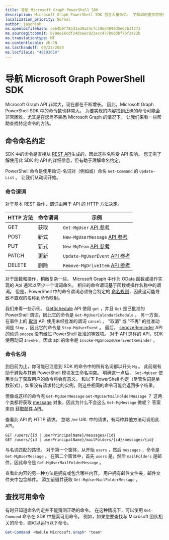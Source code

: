 ```yaml
---
title: 导航 Microsoft Graph PowerShell SDK
description: Microsoft Graph PowerShell SDK 包含大量命令。 了解如何查找您想要实现的功能的正确命令。
localization_priority: Normal
author: jasonjoh
ms.openlocfilehash: ceb4b0f783d1ad9a24cfc196d4099d5e67b3f273
ms.sourcegitcommit: b70ee16cdf24daaec923acc477b86dbf76f2422b
ms.translationtype: MT
ms.contentlocale: zh-CN
ms.lasthandoff: 09/22/2020
ms.locfileid: "48193658"
---
```

# <a name="navigating-the-microsoft-graph-powershell-sdk"></a>导航 Microsoft Graph PowerShell SDK

Microsoft Graph API 非常大，现在都在不断增长。 因此，Microsoft Graph PowerShell SDK 中的命令数也非常大。 为要实现的内容找到正确的命令可能会非常困难，尤其是在您尚不熟悉 Microsoft Graph 的情况下。 让我们来看一些帮助查找特定命令的方法。

## <a name="command-naming-conventions"></a>命令命名约定

SDK 中的命令是直接从 [REST API](/graph/api/overview?view=graph-rest-1.0)生成的，因此这些名称受 API 影响。 您无需了解使用此 SDK 的 API 的详细信息，但有助于理解命名约定。

PowerShell 命令是使用动词-名词对（例如或）命名 `Get-Command` 的 `Update-List` 。 让我们从动词开始。

### <a name="command-verbs"></a>命令谓词

对于基本 REST 操作，谓词由用于 API 的 HTTP 方法决定。

| HTTP 方法 | 命令谓词 | 示例 |
|-------------|--------------|---|
| GET         | 获取          | `Get-MgUser` [API 参考](/graph/api/user-get?view=graph-rest-1.0) |
| POST        | 新式          | `New-MgUserMessage` [API 参考](/graph/api/user-post-messages?view=graph-rest-1.0) |
| PUT         | 新式          | `New-MgTeam` [API 参考](/graph/api/team-put-teams?view=graph-rest-1.0) |
| PATCH       | 更新       | `Update-MgUserEvent` [API 参考](/graph/api/event-update?view=graph-rest-1.0) |
| DELETE      | 删除       | `Remove-MgDriveItem` [API 参考](/graph/api/driveitem-delete?view=graph-rest-1.0) |

对于函数和操作，稍微复杂一些。 Microsoft Graph 中作为 OData 函数或操作实现的 Api 通常以至少一个谓词命名。 相应的命令谓词基于函数或操作名称中的谓词。 但是，PowerShell 中的命令谓词必须符合特定的 [命名规则](/powershell/scripting/developer/cmdlet/approved-verbs-for-windows-powershell-commands)，因此这可能导致不直观的名称到命令映射。

我们来看一些示例。 [GetSchedule](/graph/api/calendar-getschedule?view=graph-rest-1.0) API 使用 `get` ，并且 `Get` 是已批准的 PowerShell 谓词，因此它的命令是 `Get-MgUserCalendarSchedule` 。 另一方面，在事件上的 [取消](/graph/api/event-cancel?view=graph-rest-beta) API 使用未经批准的谓词 `cancel` 。 "取消" 或 "不再" 的批准动词是 `Stop` ，因此它的命令是 `Stop-MgUserEvent` 。 最后， [snoozeReminder](/graph/api/event-snoozereminder?view=graph-rest-1.0) API 的动词 `snooze` 没有经过 PowerShell 批准的等效项。 对于 API 这样的 API，SDK 使用动词 `Invoke` ，因此 api 的命令是 `Invoke-MgSnoozeUserEventReminder` 。

### <a name="command-nouns"></a>命令名词

到目前为止，你可能已注意到 SDK 的命令中的所有名词都以开头 `Mg` 。 此前缀有助于避免与其他 PowerShell 模块发生命名冲突。 明确这一点后， `Get-MgUser` 使用类似于获取用户的命令将会有意义。 和以下 PowerShell 约定（尽管名词是单数形式），如果没有请求特定的实例，则这些相同的命令可能会返回多个结果。

但像或这样的命令呢 `Get-MgUserMessage` `Get-MgUserMailFolderMessage` ？ 这两个类都将获取 [message](/graph/api/resources/message?view=graph-rest-1.0) 对象，因此为什么不会这么 `Get-MgMessage` 做呢？ 答案来自 [获取邮件 API](/graph/api/message-get?view=graph-rest-1.0)。

查看此 API 的 HTTP 请求。 忽略 `/me` URL 中的请求，有两种其他方法可调用此 API。

```http
GET /users/{id | userPrincipalName}/messages/{id}
GET /users/{id | userPrincipalName}/mailFolders/{id}/messages/{id}
```

与名词匹配的路径。 对于第一个窗体，从开始 `users` ，然后 `messages` ，命令是 `Get-MgUserMessage` 。 在第二个窗体中，首先 `users` 是，然后 `mailFolders` 是邮件，因此命令是 `Get-MgUserMailFolderMessage` 。

查看此内容的另一种方法是拥有或包含哪些内容。 用户拥有邮件文件夹，邮件文件夹中包含邮件。 添加前缀并获取 `Get-MgUserMailFolderMessage` 。

## <a name="finding-available-commands"></a>查找可用命令

有时只知道命名约定并不能猜测正确的命令。 在这种情况下，可以使用 `Get-Command` 命令在 SDK 中搜索可用命令。 例如，如果您要查找与 Microsoft 团队相关的命令，则可以运行以下命令。

```powershell
Get-Command -Module Microsoft.Graph* *team*
```
